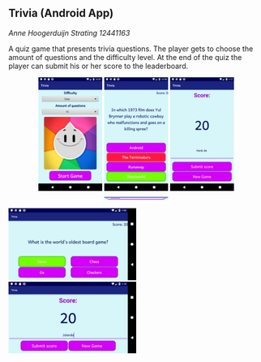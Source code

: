 ## Trivia (Android App)


*Anne Hoogerduijn Strating*
*12441163*


A quiz game that presents trivia questions. The player gets to choose the amount of questions and the difficulty level.
At the end of the quiz the player can submit his or her score to the leaderboard.


<p align="center">
  <img src="https://github.com/AnneHS/Trivia/blob/master/app/doc/start.png" height="5%" width="25%"/> <img
  src="https://github.com/AnneHS/Trivia/blob/master/app/doc/question_portret.png" height="5%" width="25%"/> <img 
  src="https://github.com/AnneHS/Trivia/blob/master/app/doc/score_portret.png" height="5%" width="25%"/> <img 
  src="https://github.com/AnneHS/Trivia/blob/master/app/doc/leaderboard.png" height="5" width="25%"/>    
  
  
  <img src="https://github.com/AnneHS/Trivia/blob/master/app/doc/question_landscape.png" height="20%" width="50%"/> <img 
  src="https://github.com/AnneHS/Trivia/blob/master/app/doc/score_landscape.png" height="20%" width="50%"/> 
</p>
